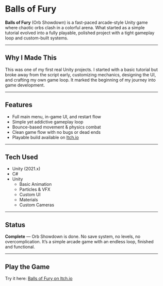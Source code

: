 # Balls of Fury

**Balls of Fury** (Orb Showdown) is a fast-paced arcade-style Unity game where chaotic orbs clash in a colorful arena. What started as a simple tutorial evolved into a fully playable, polished project with a tight gameplay loop and custom-built systems.

---

## Why I Made This

This was one of my first real Unity projects. I started with a basic tutorial but broke away from the script early, customizing mechanics, designing the UI, and crafting my own game loop. It marked the beginning of my journey into game development.

---

## Features

- Full main menu, in-game UI, and restart flow
- Simple yet addictive gameplay loop
- Bounce-based movement & physics combat
- Clean game flow with no bugs or dead ends
- Playable build available on [Itch.io](https://endlingalien.itch.io/balls-of-fury)

---

## Tech Used

- Unity (2021.x)
- C#
- Unity
  - Basic Animation
  - Particles & VFX
  - Custom UI
  - Materials
  - Custom Cameras
    
---

## Status

**Complete** — Orb Showdown is done. No save system, no levels, no overcomplication. It’s a simple arcade game with an endless loop, finished and functional.

---

## Play the Game

Try it here: [Balls of Fury on Itch.io](https://endlingalien.itch.io/balls-of-fury)
